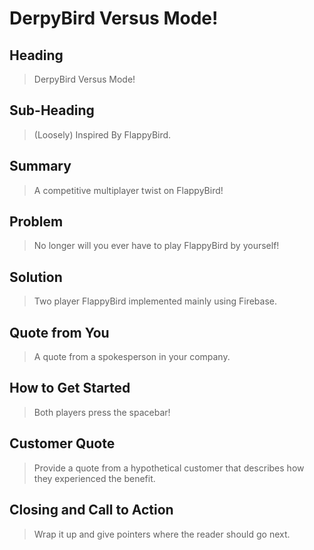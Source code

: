 # DerpyBird Versus Mode! #
  
<!-- 

There is an approach called "working backwards" that is widely used at Amazon. They work backwards from the customer, rather than starting with an idea for a product and trying to bolt customers onto it. While working backwards can be applied to any specific product decision, using this approach is especially important when developing new products or features.

For new initiatives a product manager typically starts by writing an internal press release announcing the finished product. The target audience for the press release is the new/updated product's customers, which can be retail customers or internal users of a tool or technology. Internal press releases are centered around the customer problem, how current solutions (internal or external) fail, and how the new product will blow away existing solutions.

Keep it simple. 3-4 sentences for each heading. Cut out the fat. Don't make it into a spec.

Oh, and I also like to write press-releases in what I call "Oprah-speak" for mainstream consumer products. Imagine you're sitting on Oprah's couch and have just explained the product to her, and then you listen as she explains it to her audience. That's "Oprah-speak", not "Geek-speak".

 -->
 
## Heading ##
  > DerpyBird Versus Mode!

## Sub-Heading ##
  > (Loosely) Inspired By FlappyBird.

## Summary ##
  > A competitive multiplayer twist on FlappyBird!

## Problem ##
  > No longer will you ever have to play FlappyBird by yourself!

## Solution ##
  > Two player FlappyBird implemented mainly using Firebase.

## Quote from You ##
  > A quote from a spokesperson in your company.

## How to Get Started ##
  > Both players press the spacebar!

## Customer Quote ##
  > Provide a quote from a hypothetical customer that describes how they experienced the benefit.

## Closing and Call to Action ##
  > Wrap it up and give pointers where the reader should go next.
